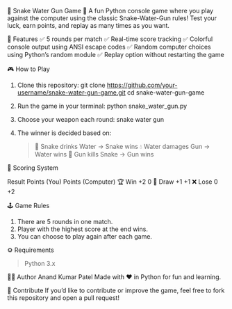 🐍 Snake Water Gun Game 🎯
    A fun Python console game where you play against the computer using the classic Snake-Water-Gun rules!
    Test your luck, earn points, and replay as many times as you want.

🚀 Features
✅ 5 rounds per match
✅ Real-time score tracking
✅ Colorful console output using ANSI escape codes
✅ Random computer choices using Python’s random module
✅ Replay option without restarting the game

🎮 How to Play

1. Clone this repository:
   git clone https://github.com/your-username/snake-water-gun-game.git
   cd snake-water-gun-game

2. Run the game in your terminal:
   python snake_water_gun.py

3. Choose your weapon each round:
   snake
   water
   gun

4. The winner is decided based on:
   > 🐍 Snake drinks Water → Snake wins
   > 💧 Water damages Gun → Water wins
   > 🔫 Gun kills Snake → Gun wins


🧮 Scoring System

 Result                  	Points (You)	           Points (Computer)
🏆 Win	                      +2	                       0
🤝 Draw                      	+1	                      +1
❌ Lose                      	0                       	+2


🕹️ Game Rules
 1. There are 5 rounds in one match.
 2. Player with the highest score at the end wins.
 3. You can choose to play again after each game.

⚙️ Requirements
  > Python 3.x

🧑‍💻 Author
   Anand Kumar Patel
   Made with ❤️ in Python for fun and learning.

🌟 Contribute
   If you’d like to contribute or improve the game, feel free to fork this repository and open a pull request!  
